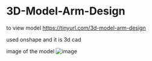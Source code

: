 # 3D-Model-Arm-Design

to view model 
https://tinyurl.com/3d-model-arm-design

used onshape and it is 3d cad 



image of the model
![image](https://github.com/user-attachments/assets/8df62065-7533-4373-b5cd-9c6290428632)
